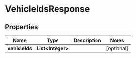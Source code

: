 
# VehicleIdsResponse

## Properties
Name | Type | Description | Notes
------------ | ------------- | ------------- | -------------
**vehicleIds** | **List&lt;Integer&gt;** |  |  [optional]



